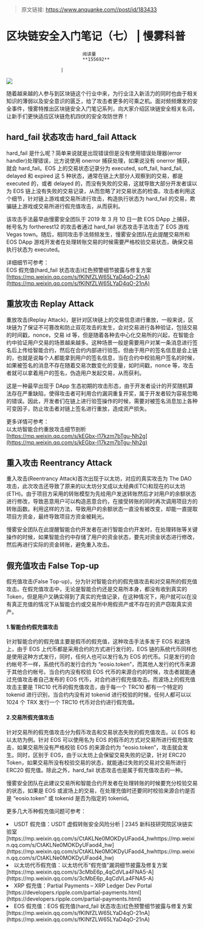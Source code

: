 > 原文链接: https://www.anquanke.com//post/id/183433 


# 区块链安全入门笔记（七） | 慢雾科普


                                阅读量   
                                **155692**
                            
                        |
                        
                                                                                    



[![](https://p5.ssl.qhimg.com/t01bb7badfb3bbdb2e1.png)](https://p5.ssl.qhimg.com/t01bb7badfb3bbdb2e1.png)



随着越来越的人参与到区块链这个行业中来，为行业注入新活力的同时也由于相关知识的薄弱以及安全意识的匮乏，给了攻击者更多的可乘之机。面对频频爆发的安全事件，慢雾特推出区块链安全入门笔记系列，向大家介绍区块链安全相关名词，让新手们更快适应区块链危机四伏的安全攻防世界！



## hard_fail 状态攻击 hard_fail Attack

hard_fail 是什么呢？简单来说就是出现错误但是没有使用错误处理器(error handler)处理错误，比方说使用 onerror 捕获处理，如果说没有 onerror 捕获，就会 hard_fail。EOS 上的交易状态记录分为 executed, soft_fail, hard_fail, delayed 和 expired 这 5 种状态，通常在链上大部分人观察到的交易，都是 executed 的，或者 delayed 的，而没有失败的交易，这就导致大部分开发者误以为 EOS 链上没有失败的交易记录，从而忽略了对交易状态的检查。攻击者利用这个细节，针对链上游戏或交易所进行攻击，构造执行状态为 hard_fail 的交易，欺骗链上游戏或交易所进行假充值攻击，从而获利。

该攻击手法最早由慢雾安全团队于 2019 年 3 月 10 日一款 EOS DApp 上捕获，帐号名为 fortherest12 的攻击者通过 hard_fail 状态攻击手法攻击了 EOS 游戏 Vegas town。随后，相同攻击手法频频发生，慢雾安全团队在此提醒交易所和 EOS DApp 游戏开发者在处理转账交易的时候需要严格校验交易状态，确保交易执行状态为 executed。

详细细节可参考：<br>
EOS 假充值(hard_fail 状态攻击)红色预警细节披露与修复方案<br>[https://mp.weixin.qq.com/s/fKINfZLW65LYaD4qO-21nA](https://mp.weixin.qq.com/s/fKINfZLW65LYaD4qO-21nA)



## 重放攻击 Replay Attack

重放攻击(Replay Attack)，是针对区块链上的交易信息进行重放，一般来说，区块链为了保证不可篡改和防止双花攻击的发生，会对交易进行各种验证，包括交易的时间戳，nonce，交易 id 等，但是随着各种去中心化交易所的兴起，在智能合约中验证用户交易的场景越来越多。这种场景一般是需要用户对某一条消息进行签名后上传给智能合约，然后在合约内部进行验签。但由于用户的签名信息是会上链的，也就是说每个人都能拿到用户的签名信息，当在合约中校验用户签名的时候，如果被签名的消息不存在随着交易次数变化的变量，如时间戳，nonce 等，攻击者就可以拿着用户的签名，伪造用户发起交易，从而获利。

这是一种最早出现于 DApp 生态初期的攻击形态，由于开发者设计的开奖随机算法存在严重缺陷，使得攻击者可利用合约漏洞重复开奖，属于开发者较为容易忽略的错误。因此，开发者们在链上进行验签操作的时候，需要对被签名消息加上各种可变因子，防止攻击者对链上签名进行重放，造成资产损失。

更多详情可参考：<br>
以太坊智能合约重放攻击细节剖析<br>[https://mp.weixin.qq.com/s/kEGbx-I17kzm7bTgu-Nh2g](https://mp.weixin.qq.com/s/kEGbx-I17kzm7bTgu-Nh2g)



## 重入攻击 Reentrancy Attack

重入攻击(Reentrancy Attack)首次出现于以太坊，对应的真实攻击为 The DAO 攻击，此次攻击还导致了原来的以太坊分叉成以太经典(ETC)和现在的以太坊(ETH)。由于项目方采用的转账模型为先给用户发送转账然后才对用户的余额状态进行修改，导致恶意用户可以构造恶意合约，在接受转账的同时再次调用项目方的转账函数。利用这样的方法，导致用户的余额状态一直没有被改变，却能一直提取项目方资金，最终导致项目方资金被耗光。

慢雾安全团队在此提醒智能合约开发者在进行智能合约开发时，在处理转账等关键操作的时候，如果智能合约中存储了用户的资金状态，要先对资金状态进行修改，然后再进行实际的资金转账，避免重入攻击。



## 假充值攻击 False Top-up

假充值攻击(False Top-up)，分为针对智能合约的假充值攻击和对交易所的假充值攻击。在假充值攻击中，无论是智能合约还是交易所本身，都没有收到真实的 Token，但是用户又确实得到了真实的充值记录，在这种情况下，用户就可以在没有真正充值的情况下从智能合约或交易所中用假资产或不存在的资产窃取真实资产。

#### <a class="reference-link" name="1.%E6%99%BA%E8%83%BD%E5%90%88%E7%BA%A6%E5%81%87%E5%85%85%E5%80%BC%E6%94%BB%E5%87%BB"></a>1.智能合约假充值攻击

针对智能合约的假充值主要是假币的假充值，这种攻击手法多发于 EOS 和波场上，由于 EOS 上代币都是采用合约的方式进行发行的，EOS 链的系统代币同样也是使用这种方式发行，同时，任何人也可以发行名为 EOS 的代币。只是发行的合约帐号不一样，系统代币的发行合约为 “eosio.token”，而其他人发行的代币来源于其他合约帐号。当合约内没有校验 EOS 代币的来源合约的时候，攻击者就能通过充值攻击者自己发布的 EOS 代币，对合约进行假充值攻击。而波场上的假充值攻击主要是 TRC10 代币的假充值攻击，由于每一个 TRC10 都有一个特定的 tokenid 进行识别，当合约内没有对 tokenid 进行校验的时候，任何人都可以以 1024 个 TRX 发行一个 TRC10 代币对合约进行假充值。

#### <a class="reference-link" name="2.%E4%BA%A4%E6%98%93%E6%89%80%E5%81%87%E5%85%85%E5%80%BC%E6%94%BB%E5%87%BB"></a>2.交易所假充值攻击

针对交易所的假充值攻击分为假币攻击和交易状态失败的假充值攻击。以 EOS 和以太坊为例。针对 EOS 可以使用名为 EOS 的假币的方式对交易所进行假充值攻击，如果交易所没有严格校验 EOS 的来源合约为 “eosio.token”，攻击就会发生。同时，区别于 EOS，由于以太坊上会保留交易失败的记录，针对 ERC20 Token，如果交易所没有校验交易的状态，就能通过失败的交易对交易所进行 ERC20 假充值。除此之外，hard_fail 状态攻击也是属于假充值攻击的一种。

慢雾安全团队在此建议交易所和智能合约开发者在处理转账的时候要充分校验交易的状态，如果是 EOS 或波场上的交易，在处理充值时还要同时校验来源合约是否是 “eosio.token” 或 tokenid 是否为指定的 tokenid。

更多几大币种假充值问题可参考：
<li>USDT 假充值：USDT 虚假转账安全⻛险分析 | 2345 新科技研究院区块链实验室<br>[https://mp.weixin.qq.com/s/CtAKLNe0MOKDyUFaod4_hwhttps://mp.weixin.qq.com/s/CtAKLNe0MOKDyUFaod4_hw](https://mp.weixin.qq.com/s/CtAKLNe0MOKDyUFaod4_hwhttps://mp.weixin.qq.com/s/CtAKLNe0MOKDyUFaod4_hw)
</li>
<li>以太坊代币假充值：以太坊代币“假充值”漏洞细节披露及修复方案<br>[https://mp.weixin.qq.com/s/3cMbE6p_4qCdVLa4FNA5-A](https://mp.weixin.qq.com/s/3cMbE6p_4qCdVLa4FNA5-A)
</li>
<li>XRP 假充值：Partial Payments – XRP Ledger Dev Portal<br>[https://developers.ripple.com/partial-payments.html](https://developers.ripple.com/partial-payments.html)
</li>
<li>EOS 假充值：EOS 假充值(hard_fail 状态攻击)红色预警细节披露与修复方案<br>[https://mp.weixin.qq.com/s/fKINfZLW65LYaD4qO-21nA](https://mp.weixin.qq.com/s/fKINfZLW65LYaD4qO-21nA)
</li>
